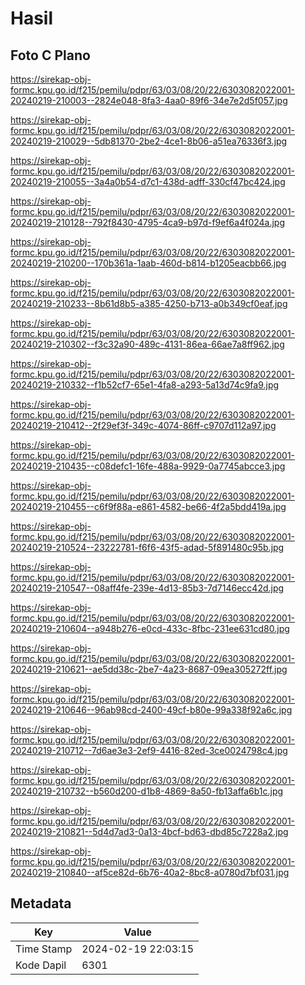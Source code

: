 # Hasil

## Foto C Plano

https://sirekap-obj-formc.kpu.go.id/f215/pemilu/pdpr/63/03/08/20/22/6303082022001-20240219-210003--2824e048-8fa3-4aa0-89f6-34e7e2d5f057.jpg

https://sirekap-obj-formc.kpu.go.id/f215/pemilu/pdpr/63/03/08/20/22/6303082022001-20240219-210029--5db81370-2be2-4ce1-8b06-a51ea76336f3.jpg

https://sirekap-obj-formc.kpu.go.id/f215/pemilu/pdpr/63/03/08/20/22/6303082022001-20240219-210055--3a4a0b54-d7c1-438d-adff-330cf47bc424.jpg

https://sirekap-obj-formc.kpu.go.id/f215/pemilu/pdpr/63/03/08/20/22/6303082022001-20240219-210128--792f8430-4795-4ca9-b97d-f9ef6a4f024a.jpg

https://sirekap-obj-formc.kpu.go.id/f215/pemilu/pdpr/63/03/08/20/22/6303082022001-20240219-210200--170b361a-1aab-460d-b814-b1205eacbb66.jpg

https://sirekap-obj-formc.kpu.go.id/f215/pemilu/pdpr/63/03/08/20/22/6303082022001-20240219-210233--8b61d8b5-a385-4250-b713-a0b349cf0eaf.jpg

https://sirekap-obj-formc.kpu.go.id/f215/pemilu/pdpr/63/03/08/20/22/6303082022001-20240219-210302--f3c32a90-489c-4131-86ea-66ae7a8ff962.jpg

https://sirekap-obj-formc.kpu.go.id/f215/pemilu/pdpr/63/03/08/20/22/6303082022001-20240219-210332--f1b52cf7-65e1-4fa8-a293-5a13d74c9fa9.jpg

https://sirekap-obj-formc.kpu.go.id/f215/pemilu/pdpr/63/03/08/20/22/6303082022001-20240219-210412--2f29ef3f-349c-4074-86ff-c9707d112a97.jpg

https://sirekap-obj-formc.kpu.go.id/f215/pemilu/pdpr/63/03/08/20/22/6303082022001-20240219-210435--c08defc1-16fe-488a-9929-0a7745abcce3.jpg

https://sirekap-obj-formc.kpu.go.id/f215/pemilu/pdpr/63/03/08/20/22/6303082022001-20240219-210455--c6f9f88a-e861-4582-be66-4f2a5bdd419a.jpg

https://sirekap-obj-formc.kpu.go.id/f215/pemilu/pdpr/63/03/08/20/22/6303082022001-20240219-210524--23222781-f6f6-43f5-adad-5f891480c95b.jpg

https://sirekap-obj-formc.kpu.go.id/f215/pemilu/pdpr/63/03/08/20/22/6303082022001-20240219-210547--08aff4fe-239e-4d13-85b3-7d7146ecc42d.jpg

https://sirekap-obj-formc.kpu.go.id/f215/pemilu/pdpr/63/03/08/20/22/6303082022001-20240219-210604--a948b276-e0cd-433c-8fbc-231ee631cd80.jpg

https://sirekap-obj-formc.kpu.go.id/f215/pemilu/pdpr/63/03/08/20/22/6303082022001-20240219-210621--ae5dd38c-2be7-4a23-8687-09ea305272ff.jpg

https://sirekap-obj-formc.kpu.go.id/f215/pemilu/pdpr/63/03/08/20/22/6303082022001-20240219-210646--96ab98cd-2400-49cf-b80e-99a338f92a6c.jpg

https://sirekap-obj-formc.kpu.go.id/f215/pemilu/pdpr/63/03/08/20/22/6303082022001-20240219-210712--7d6ae3e3-2ef9-4416-82ed-3ce0024798c4.jpg

https://sirekap-obj-formc.kpu.go.id/f215/pemilu/pdpr/63/03/08/20/22/6303082022001-20240219-210732--b560d200-d1b8-4869-8a50-fb13affa6b1c.jpg

https://sirekap-obj-formc.kpu.go.id/f215/pemilu/pdpr/63/03/08/20/22/6303082022001-20240219-210821--5d4d7ad3-0a13-4bcf-bd63-dbd85c7228a2.jpg

https://sirekap-obj-formc.kpu.go.id/f215/pemilu/pdpr/63/03/08/20/22/6303082022001-20240219-210840--af5ce82d-6b76-40a2-8bc8-a0780d7bf031.jpg


## Metadata

| Key        | Value               |
| ---------- | ------------------- |
| Time Stamp | 2024-02-19 22:03:15 |
| Kode Dapil | 6301                |



